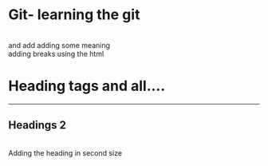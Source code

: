 # Git- learning the git 
<br> and add adding some meaning <br> adding breaks using the html 
<h1>Heading tags and all.... </h1>
<hr>
<h2>Headings 2</h2> <br> Adding the heading in second size
<div>
</div>
